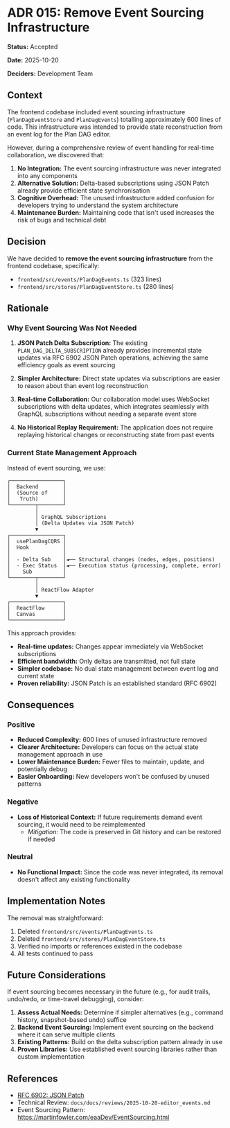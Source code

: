 # ADR 015: Remove Event Sourcing Infrastructure

**Status:** Accepted

**Date:** 2025-10-20

**Deciders:** Development Team

## Context

The frontend codebase included event sourcing infrastructure (`PlanDagEventStore` and `PlanDagEvents`) totalling approximately 600 lines of code. This infrastructure was intended to provide state reconstruction from an event log for the Plan DAG editor.

However, during a comprehensive review of event handling for real-time collaboration, we discovered that:

1. **No Integration:** The event sourcing infrastructure was never integrated into any components
2. **Alternative Solution:** Delta-based subscriptions using JSON Patch already provide efficient state synchronisation
3. **Cognitive Overhead:** The unused infrastructure added confusion for developers trying to understand the system architecture
4. **Maintenance Burden:** Maintaining code that isn't used increases the risk of bugs and technical debt

## Decision

We have decided to **remove the event sourcing infrastructure** from the frontend codebase, specifically:

- `frontend/src/events/PlanDagEvents.ts` (323 lines)
- `frontend/src/stores/PlanDagEventStore.ts` (280 lines)

## Rationale

### Why Event Sourcing Was Not Needed

1. **JSON Patch Delta Subscription:** The existing `PLAN_DAG_DELTA_SUBSCRIPTION` already provides incremental state updates via RFC 6902 JSON Patch operations, achieving the same efficiency goals as event sourcing

2. **Simpler Architecture:** Direct state updates via subscriptions are easier to reason about than event log reconstruction

3. **Real-time Collaboration:** Our collaboration model uses WebSocket subscriptions with delta updates, which integrates seamlessly with GraphQL subscriptions without needing a separate event store

4. **No Historical Replay Requirement:** The application does not require replaying historical changes or reconstructing state from past events

### Current State Management Approach

Instead of event sourcing, we use:

```
┌─────────────────┐
│  Backend        │
│  (Source of     │
│   Truth)        │
└────────┬────────┘
         │
         │ GraphQL Subscriptions
         │ (Delta Updates via JSON Patch)
         ▼
┌─────────────────┐
│  usePlanDagCQRS │
│  Hook           │
│                 │
│  - Delta Sub    │◄── Structural changes (nodes, edges, positions)
│  - Exec Status  │◄── Execution status (processing, complete, error)
│    Sub          │
└────────┬────────┘
         │
         │ ReactFlow Adapter
         ▼
┌─────────────────┐
│  ReactFlow      │
│  Canvas         │
└─────────────────┘
```

This approach provides:
- **Real-time updates:** Changes appear immediately via WebSocket subscriptions
- **Efficient bandwidth:** Only deltas are transmitted, not full state
- **Simpler codebase:** No dual state management between event log and current state
- **Proven reliability:** JSON Patch is an established standard (RFC 6902)

## Consequences

### Positive

- **Reduced Complexity:** 600 lines of unused infrastructure removed
- **Clearer Architecture:** Developers can focus on the actual state management approach in use
- **Lower Maintenance Burden:** Fewer files to maintain, update, and potentially debug
- **Easier Onboarding:** New developers won't be confused by unused patterns

### Negative

- **Loss of Historical Context:** If future requirements demand event sourcing, it would need to be reimplemented
  - *Mitigation:* The code is preserved in Git history and can be restored if needed

### Neutral

- **No Functional Impact:** Since the code was never integrated, its removal doesn't affect any existing functionality

## Implementation Notes

The removal was straightforward:
1. Deleted `frontend/src/events/PlanDagEvents.ts`
2. Deleted `frontend/src/stores/PlanDagEventStore.ts`
3. Verified no imports or references existed in the codebase
4. All tests continued to pass

## Future Considerations

If event sourcing becomes necessary in the future (e.g., for audit trails, undo/redo, or time-travel debugging), consider:

1. **Assess Actual Needs:** Determine if simpler alternatives (e.g., command history, snapshot-based undo) suffice
2. **Backend Event Sourcing:** Implement event sourcing on the backend where it can serve multiple clients
3. **Existing Patterns:** Build on the delta subscription pattern already in use
4. **Proven Libraries:** Use established event sourcing libraries rather than custom implementation

## References

- [RFC 6902: JSON Patch](https://tools.ietf.org/html/rfc6902)
- Technical Review: `docs/docs/reviews/2025-10-20-editor_events.md`
- Event Sourcing Pattern: https://martinfowler.com/eaaDev/EventSourcing.html
